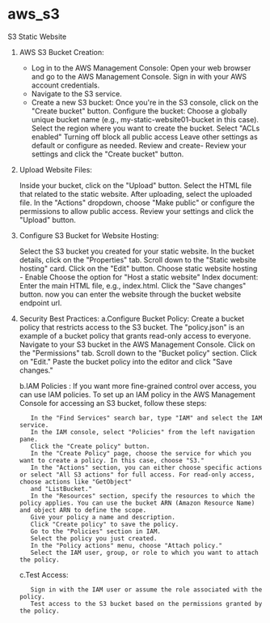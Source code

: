 # aws_s3

S3 Static Website

1. AWS S3 Bucket Creation:

     * Log in to the AWS Management Console:
          Open your web browser and go to the AWS Management Console.
          Sign in with your AWS account credentials.
     * Navigate to the S3 service.
     * Create a new S3 bucket:
          Once you're in the S3 console, click on the "Create bucket" button.
          Configure the bucket:
          Choose a globally unique bucket name (e.g., my-static-website01-bucket in this case).
          Select the region where you want to create the bucket.
          Select "ACLs enabled"
          Turning off block all public access
          Leave other settings as default or configure as needed.
          Review and create- Review your settings and click the "Create bucket" button.

2. Upload Website Files:
    
     Inside your bucket, click on the "Upload" button.
     Select the HTML file that related to the static website. 
     After uploading, select the uploaded file.
     In the "Actions" dropdown, choose "Make public" or configure the permissions to allow public access.
     Review your settings and click the "Upload" button.

3. Configure S3 Bucket for Website Hosting:

     Select the S3 bucket you created for your static website.
     In the bucket details, click on the "Properties" tab.
     Scroll down to the "Static website hosting" card.
     Click on the "Edit" button.
     Choose static website hosting - Enable
     Choose the option for "Host a static website"
     Index document: Enter the main HTML file, e.g., index.html.
     Click the "Save changes" button.
     now you can enter the website through the bucket website endpoint url.

4. Security Best Practices:
     a.Configure Bucket Policy:
          Create a bucket policy that restricts access to the S3 bucket. 
          The "policy.json" is an example of a bucket policy that grants read-only access to everyone.
          Navigate to your S3 bucket in the AWS Management Console.
          Click on the "Permissions" tab.
          Scroll down to the "Bucket policy" section.
          Click on "Edit."
          Paste the bucket policy into the editor and click "Save changes."

     b.IAM Policies :
          If you want more fine-grained control over access, you can use IAM policies.
          To set up an IAM policy in the AWS Management Console for accessing an S3 bucket, follow these steps:
          
          In the "Find Services" search bar, type "IAM" and select the IAM service.
          In the IAM console, select "Policies" from the left navigation pane.
          Click the "Create policy" button.
          In the "Create Policy" page, choose the service for which you want to create a policy. In this case, choose "S3."
          In the "Actions" section, you can either choose specific actions or select "All S3 actions" for full access. For read-only access, choose actions like "GetObject" 
          and "ListBucket."
          In the "Resources" section, specify the resources to which the policy applies. You can use the bucket ARN (Amazon Resource Name) and object ARN to define the scope.
          Give your policy a name and description.
          Click "Create policy" to save the policy.
          Go to the "Policies" section in IAM.
          Select the policy you just created.
          In the "Policy actions" menu, choose "Attach policy."
          Select the IAM user, group, or role to which you want to attach the policy.

   c.Test Access:
   
          Sign in with the IAM user or assume the role associated with the policy.
          Test access to the S3 bucket based on the permissions granted by the policy.

